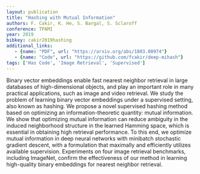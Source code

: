 ```yaml
---
layout: publication
title: "Hashing with Mutual Information"
authors: F. Cakir, K. He, S. Bargal, S. Sclaroff
conference: TPAMI
year: 2019
bibkey: cakir2019hashing    
additional_links:
   - {name: "PDF", url: "https://arxiv.org/abs/1803.00974"}
   - {name: "Code", url: "https://github.com/fcakir/deep-mihash"}
tags: ['Has Code', 'Image Retrieval', 'Supervised']
---
```

Binary vector embeddings enable fast nearest neighbor retrieval in large databases of high-dimensional objects, and play an important role in many practical applications, such as image and video retrieval. We study the problem of learning binary vector embeddings under a supervised setting, also known as hashing. We propose a novel supervised hashing method based on optimizing an information-theoretic quantity: mutual information. We show that optimizing mutual information can reduce ambiguity in the induced neighborhood structure in the learned Hamming space, which is essential in obtaining high retrieval performance. To this end, we optimize mutual information in deep neural networks with minibatch stochastic gradient descent, with a formulation that maximally and efficiently utilizes available supervision. Experiments on four image retrieval benchmarks, including ImageNet, confirm the effectiveness of our method in learning high-quality binary embeddings for nearest neighbor retrieval.
